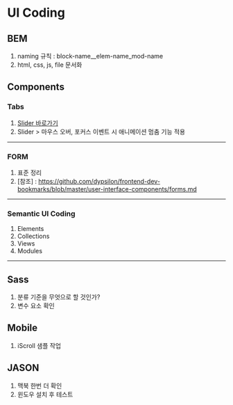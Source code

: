# UI Coding

## BEM
1. naming 규칙 : block-name__elem-name_mod-name
2. html, css, js, file 문서화



## Components

### Tabs 
1. [Slider 바로가기](http://thegi01.github.io/ui/component/tabs/slider.html)
2. Slider > 마우스 오버, 포커스 이벤트 시 애니메이션 멈춤 기능 적용

---

### FORM
1. 표준 정리
2. [참조] : https://github.com/dypsilon/frontend-dev-bookmarks/blob/master/user-interface-components/forms.md

---

### Semantic UI Coding
1. Elements 
2. Collections
3. Views
4. Modules

---



## Sass
1. 분류 기준을 무엇으로 할 것인가?
2. 변수 요소 확인



## Mobile
1. iScroll 샘플 작업



## JASON 
1. 맥북 한번 더 확인
2. 윈도우 설치 후 테스트 



